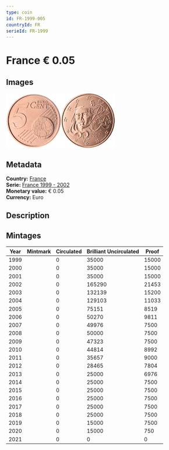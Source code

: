 ```yaml
---
type: coin
id: FR-1999-005
countryId: FR
serieId: FR-1999
---
```


# France € 0.05

## Images

<img src="../../../Images/common-2002-005.webp" height="150" alt="Front image"><img src="Images/france-1999-005.webp" height="150" alt="Back image">

## Metadata

**Country:** [France](../index.md)\
**Serie:** [France 1999 - 2002](index.md)\
**Monetary value:** € 0.05\
**Currency:** Euro

## Description


## Mintages

| Year | Mintmark | Circulated | Brilliant Uncirculated | Proof |
| ---- | -------- | ---------- | ---------------------- | ----- |
| 1999 |  | 0| 35000 | 15000 |
| 2000 |  | 0| 35000 | 15000 |
| 2001 |  | 0| 35000 | 15000 |
| 2002 |  | 0| 165290 | 21453 |
| 2003 |  | 0| 132139 | 15200 |
| 2004 |  | 0| 129103 | 11033 |
| 2005 |  | 0| 75151 | 8519 |
| 2006 |  | 0| 50270 | 9811 |
| 2007 |  | 0| 49976 | 7500 |
| 2008 |  | 0| 50000 | 7500 |
| 2009 |  | 0| 47323 | 7500 |
| 2010 |  | 0| 44814 | 8992 |
| 2011 |  | 0| 35657 | 9000 |
| 2012 |  | 0| 28465 | 7804 |
| 2013 |  | 0| 25000 | 6976 |
| 2014 |  | 0| 25000 | 7500 |
| 2015 |  | 0| 25000 | 7500 |
| 2016 |  | 0| 25000 | 7500 |
| 2017 |  | 0| 25000 | 7500 |
| 2018 |  | 0| 25000 | 7500 |
| 2019 |  | 0| 15000 | 7500 |
| 2020 |  | 0| 15000 | 750 |
| 2021 |  | 0 | 0 | 0 |
